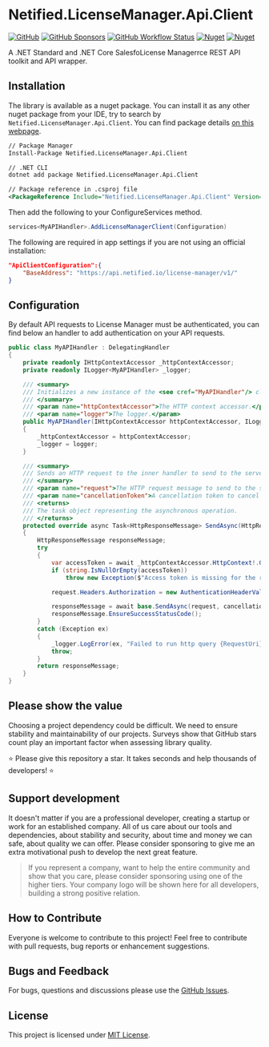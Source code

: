 # Netified.LicenseManager.Api.Client

[![GitHub](https://img.shields.io/github/license/netified/license-manager-api-client?style=for-the-badge)](#)
[![GitHub Sponsors](https://img.shields.io/github/sponsors/netified?style=for-the-badge)](#)
[![GitHub Workflow Status](https://img.shields.io/github/workflow/status/netified/license-manager-api-client/Continuous%20integration?style=for-the-badge)](#)
[![Nuget](https://img.shields.io/nuget/dt/Netified.LicenseManager.Api.Client?style=for-the-badge)](#)
[![Nuget](https://img.shields.io/nuget/v/Netified.LicenseManager.Api.Client?style=for-the-badge)](#)

A .NET Standard and .NET Core SalesfoLicense Managerrce REST API toolkit and API wrapper.

## Installation

The library is available as a nuget package. You can install it as any other nuget package from your IDE, try to search by `Netified.LicenseManager.Api.Client`. You can find package details [on this webpage](https://www.nuget.org/packages/Netified.LicenseManager.Api.Client).

```xml
// Package Manager
Install-Package Netified.LicenseManager.Api.Client

// .NET CLI
dotnet add package Netified.LicenseManager.Api.Client

// Package reference in .csproj file
<PackageReference Include="Netified.LicenseManager.Api.Client" Version="1.0.0" />
```

Then add the following to your ConfigureServices method.

```csharp
services<MyAPIHandler>.AddLicenseManagerClient(Configuration)
```

The following are required in app settings if you are not using an official installation:

```json
"ApiClientConfiguration":{
    "BaseAddress": "https://api.netified.io/license-manager/v1/"
}
```

## Configuration

By default API requests to License Manager must be authenticated, you can find below an handler to add authentication on your API requests.

```csharp
public class MyAPIHandler : DelegatingHandler
{
    private readonly IHttpContextAccessor _httpContextAccessor;
    private readonly ILogger<MyAPIHandler> _logger;

    /// <summary>
    /// Initializes a new instance of the <see cref="MyAPIHandler"/> class.
    /// </summary>
    /// <param name="httpContextAccessor">The HTTP context accessor.</param>
    /// <param name="logger">The logger.</param>
    public MyAPIHandler(IHttpContextAccessor httpContextAccessor, ILogger<MyAPIHandler> logger)
    {
        _httpContextAccessor = httpContextAccessor;
        _logger = logger;
    }

    /// <summary>
    /// Sends an HTTP request to the inner handler to send to the server as an asynchronous operation.
    /// </summary>
    /// <param name="request">The HTTP request message to send to the server.</param>
    /// <param name="cancellationToken">A cancellation token to cancel operation.</param>
    /// <returns>
    /// The task object representing the asynchronous operation.
    /// </returns>
    protected override async Task<HttpResponseMessage> SendAsync(HttpRequestMessage request, CancellationToken cancellationToken)
    {
        HttpResponseMessage responseMessage;
        try
        {
            var accessToken = await _httpContextAccessor.HttpContext!.GetTokenAsync("access_token");
            if (string.IsNullOrEmpty(accessToken))
                throw new Exception($"Access token is missing for the request {request.RequestUri}");

            request.Headers.Authorization = new AuthenticationHeaderValue("bearer", accessToken);

            responseMessage = await base.SendAsync(request, cancellationToken);
            responseMessage.EnsureSuccessStatusCode();
        }
        catch (Exception ex)
        {
            _logger.LogError(ex, "Failed to run http query {RequestUri}", request.RequestUri);
            throw;
        }
        return responseMessage;
    }
}
```

## Please show the value

Choosing a project dependency could be difficult. We need to ensure stability and maintainability of our projects.
Surveys show that GitHub stars count play an important factor when assessing library quality.

⭐ Please give this repository a star. It takes seconds and help thousands of developers! ⭐

## Support development

It doesn't matter if you are a professional developer, creating a startup or work for an established company.
All of us care about our tools and dependencies, about stability and security, about time and money we can safe, about quality we can offer.
Please consider sponsoring to give me an extra motivational push to develop the next great feature.

> If you represent a company, want to help the entire community and show that you care, please consider sponsoring using one of the higher tiers.
Your company logo will be shown here for all developers, building a strong positive relation.

## How to Contribute

Everyone is welcome to contribute to this project! Feel free to contribute with pull requests, bug reports or enhancement suggestions.

## Bugs and Feedback

For bugs, questions and discussions please use the [GitHub Issues](https://github.com/netified/license-manager-api-client/issues).

## License

This project is licensed under [MIT License](https://github.com/netified/license-manager-api-client/blob/main/LICENSE).
